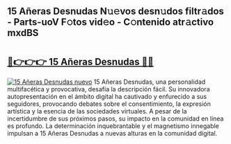 ## 15 Añeras Desnudas N𝚞𝚎vos desn𝚞dos filtr𝚊dos - Parts-uoV F𝚘tos vid𝚎o - C𝚘ntenido atr𝚊ctivo mxdBS

# <h2><a href="http://mbde8z.tromn.icu/?c=15+A%c3%b1eras+Desnudas">🔗👉👉👉 15 Añeras Desnudas 🔗🔗</a></h2>

[![15 Añeras Desnudas nuevo](https://i.imgur.com/pEAQMta.gif)](http://mbde8z.tromn.icu/?c=15+A%c3%b1eras+Desnudas)
15 Añeras Desnudas, una personalidad multifacética y provocativa, desafía la descripción fácil. Su innovadora autopresentación en el ámbito digital ha cautivado y enfurecido a sus seguidores, provocando debates sobre el consentimiento, la expresión artística y la esencia de las sociedades virtuales. A pesar de la incertidumbre de sus próximos pasos, su impacto en la comunidad en línea es profundo. La determinación inquebrantable y el magnetismo innegable impulsan a 15 Añeras Desnudas a nuevas alturas en la comunidad digital.
